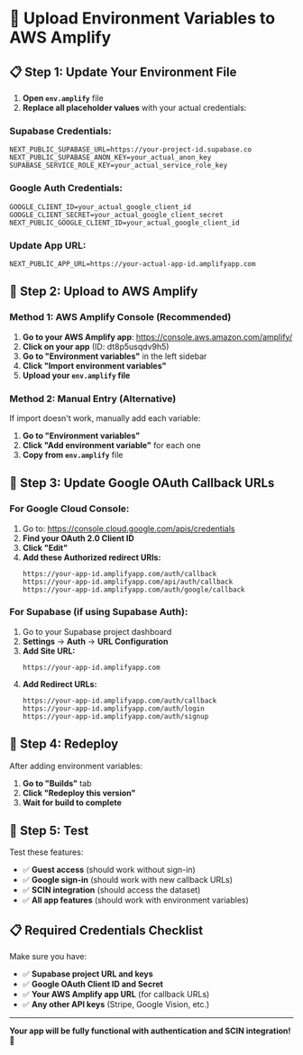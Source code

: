 # 🚀 Upload Environment Variables to AWS Amplify

## 📋 **Step 1: Update Your Environment File**

1. **Open `env.amplify`** file
2. **Replace all placeholder values** with your actual credentials:

### **Supabase Credentials:**
```env
NEXT_PUBLIC_SUPABASE_URL=https://your-project-id.supabase.co
NEXT_PUBLIC_SUPABASE_ANON_KEY=your_actual_anon_key
SUPABASE_SERVICE_ROLE_KEY=your_actual_service_role_key
```

### **Google Auth Credentials:**
```env
GOOGLE_CLIENT_ID=your_actual_google_client_id
GOOGLE_CLIENT_SECRET=your_actual_google_client_secret
NEXT_PUBLIC_GOOGLE_CLIENT_ID=your_actual_google_client_id
```

### **Update App URL:**
```env
NEXT_PUBLIC_APP_URL=https://your-actual-app-id.amplifyapp.com
```

## 🚀 **Step 2: Upload to AWS Amplify**

### **Method 1: AWS Amplify Console (Recommended)**

1. **Go to your AWS Amplify app**: https://console.aws.amazon.com/amplify/
2. **Click on your app** (ID: dt8p5usqdv9h5)
3. **Go to "Environment variables"** in the left sidebar
4. **Click "Import environment variables"**
5. **Upload your `env.amplify` file**

### **Method 2: Manual Entry (Alternative)**

If import doesn't work, manually add each variable:

1. **Go to "Environment variables"**
2. **Click "Add environment variable"** for each one
3. **Copy from `env.amplify`** file

## 🔗 **Step 3: Update Google OAuth Callback URLs**

### **For Google Cloud Console:**
1. Go to: https://console.cloud.google.com/apis/credentials
2. **Find your OAuth 2.0 Client ID**
3. **Click "Edit"**
4. **Add these Authorized redirect URIs:**
   ```
   https://your-app-id.amplifyapp.com/auth/callback
   https://your-app-id.amplifyapp.com/api/auth/callback
   https://your-app-id.amplifyapp.com/auth/google/callback
   ```

### **For Supabase (if using Supabase Auth):**
1. Go to your Supabase project dashboard
2. **Settings** → **Auth** → **URL Configuration**
3. **Add Site URL:**
   ```
   https://your-app-id.amplifyapp.com
   ```
4. **Add Redirect URLs:**
   ```
   https://your-app-id.amplifyapp.com/auth/callback
   https://your-app-id.amplifyapp.com/auth/login
   https://your-app-id.amplifyapp.com/auth/signup
   ```

## 🚀 **Step 4: Redeploy**

After adding environment variables:

1. **Go to "Builds"** tab
2. **Click "Redeploy this version"**
3. **Wait for build to complete**

## 🧪 **Step 5: Test**

Test these features:
- ✅ **Guest access** (should work without sign-in)
- ✅ **Google sign-in** (should work with new callback URLs)
- ✅ **SCIN integration** (should access the dataset)
- ✅ **All app features** (should work with environment variables)

## 📋 **Required Credentials Checklist**

Make sure you have:
- ✅ **Supabase project URL and keys**
- ✅ **Google OAuth Client ID and Secret**
- ✅ **Your AWS Amplify app URL** (for callback URLs)
- ✅ **Any other API keys** (Stripe, Google Vision, etc.)

---

**Your app will be fully functional with authentication and SCIN integration!** 🎉 